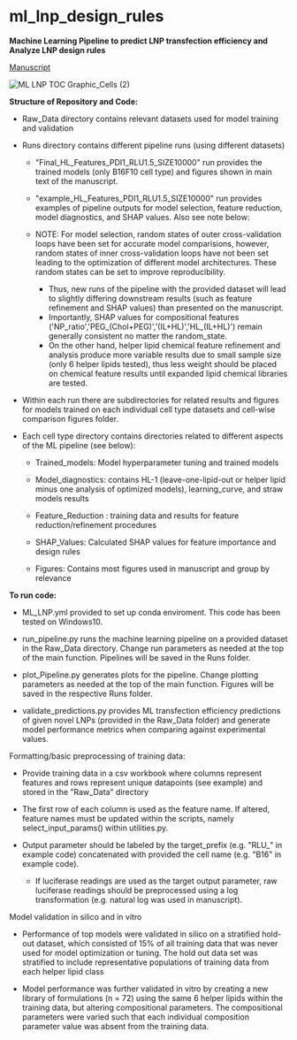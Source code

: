 # ml_lnp_design_rules
**Machine Learning Pipeline to predict LNP transfection efficiency and Analyze LNP design rules**

[Manuscript](https://pubs.acs.org/doi/full/10.1021/acsnano.4c07615#)

![ML LNP TOC Graphic_Cells (2)](https://github.com/user-attachments/assets/e1208206-9ebe-4319-aeca-0d5b7fd6cce6)


**Structure of Repository and Code:**

* Raw_Data directory contains relevant datasets used for model training and validation
  
* Runs directory contains different pipeline runs (using different datasets)
    * "Final_HL_Features_PDI1_RLU1.5_SIZE10000" run provides the trained models (only B16F10 cell type) and figures shown in main text of the manuscript. 

    * "example_HL_Features_PDI1_RLU1.5_SIZE10000" run provides examples of pipeline outputs for model selection, feature reduction, model diagnostics, and SHAP values. Also see note below:

    * NOTE: For model selection, random states of outer cross-validation loops have been set for accurate model comparisions, however, random states of inner cross-validation loops have not been set leading to the optimization of different model architectures. These random states can be set to improve reproducibility. 
      * Thus, new runs of the pipeline with the provided dataset will lead to slightly differing downstream results (such as feature refinement and SHAP values) than presented on the manuscript. 
      * Importantly, SHAP values for compositional features ('NP_ratio','PEG_(Chol+PEG)','(IL+HL)','HL_(IL+HL)') remain generally consistent no matter the random_state. 
      * On the other hand, helper lipid chemical feature refinement and analysis produce more variable results due to small sample size (only 6 helper lipids tested), thus less weight should be placed on chemical feature results until expanded lipid chemical libraries are tested. 
  
* Within each run there are subdirectories for related results and figures for models trained on each individual cell type datasets and cell-wise comparison figures folder.
  
  
* Each cell type directory contains directories related to different aspects of the ML pipeline (see below):

  * Trained_models: Model hyperparameter tuning and trained models

  * Model_diagnostics: contains HL-1 (leave-one-lipid-out or helper lipid minus one analysis of optimized models), learning_curve, and straw models results
  
  * Feature_Reduction : training data and results for feature reduction/refinement procedures
  
  * SHAP_Values: Calculated SHAP values for feature importance and design rules
        
  * Figures: Contains most figures used in manuscript and group by relevance
      
      

**To run code:**

  * ML_LNP.yml provided to set up conda enviroment. This code has been tested on Windows10.
  
  * run_pipeline.py runs the machine learning pipeline on a provided dataset in the Raw_Data directory. Change run parameters as needed at the top of the main function. Pipelines will be saved in the Runs folder.
  
  * plot_Pipeline.py generates plots for the pipeline. Change plotting parameters as needed at the top of the main function. Figures will be saved in the respective Runs folder.
  
  * validate_predictions.py provides ML transfection efficiency predictions of given novel LNPs (provided in the Raw_Data folder) and generate model performance metrics when comparing against experimental values.


Formatting/basic preprocessing of training data:

  * Provide training data in a csv workbook where columns represent features and rows represent unique datapoints (see example) and stored in the "Raw_Data" directory

  * The first row of each column is used as the feature name. If altered, feature names must be updated within the scripts, namely select_input_params() within utilities.py.

  * Output parameter should be labeled by the target_prefix (e.g. "RLU_" in example code) concatenated with provided the cell name (e.g. "B16" in example code).
    * If luciferase readings are used as the target output parameter, raw luciferase readings should be preprocessed using a log transformation (e.g. natural log was used in manuscript).


Model validation in silico and in vitro
  * Performance of top models were validated in silico on a stratified hold-out dataset, which consisted of 15% of all training data that was never used for model optimization or tuning. The hold out data set was stratified to include representative populations of training data from each helper lipid class

  * Model performance was further validated in vitro by creating a new library of formulations (n = 72) using the same 6 helper lipids within the training data, but altering compositional parameters. The compositional parameters were varied such that each individual composition parameter value was absent from the training data. 